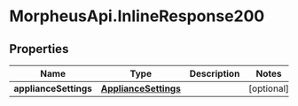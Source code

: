 # MorpheusApi.InlineResponse200

## Properties

Name | Type | Description | Notes
------------ | ------------- | ------------- | -------------
**applianceSettings** | [**ApplianceSettings**](ApplianceSettings.md) |  | [optional] 


